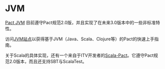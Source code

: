 # JVM

[Pact JVM](https://github.com/DiUS/pact-jvm) 目前遵守Pact规范2.0版，并且实现了在未来3.0版本中的一些非标准特性。

访问[JVM站点](https://github.com/DiUS/pact-jvm)以获得基于JVM（Java、Scala、Clojure等）的Pact的快速上手指南。

关于Scala的具体实现，还有一个来自于ITV开发者的[Scala-Pact](https://github.com/ITV/scala-pact)。它遵守Pact规范2.0版本，而且还支持SBT与ScalaTest。

